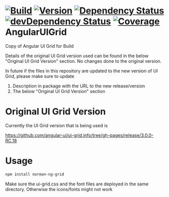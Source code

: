 [![Build](https://img.shields.io/travis/sapbuild/AngularUIGrid.svg?style=flat-square)](http://travis-ci.org/sapbuild/AngularUIGrid)
[![Version](https://img.shields.io/npm/v/AngularUIGrid.svg?style=flat-square)](https://npmjs.org/package/AngularUIGrid)
[![Dependency Status](https://david-dm.org/sapbuild/AngularUIGrid.svg)](https://david-dm.org/sapbuild/AngularUIGrid)
[![devDependency Status](https://david-dm.org/sapbuild/AngularUIGrid/dev-status.svg)](https://david-dm.org/sapbuild/AngularUIGrid#info=devDependencies)
[![Coverage](https://img.shields.io/coveralls/sapbuild/AngularUIGrid/master.svg?style=flat-square)](https://coveralls.io/r/sapbuild/AngularUIGrid?branch=master)
AngularUIGrid
========

Copy of Angular UI Grid for Build

Details of the original UI Grid version used can be found in the below "Original UI Grid Version" section.
No changes done to the original version.

In future if the files in this repository are updated to the new version of UI Grid, please make sure to update

1. Description in package with the URL to the new release/version
2. The below "Original UI Grid Version" section 


Original UI Grid Version
========================

Currently the UI Grid version that is being used is

https://github.com/angular-ui/ui-grid.info/tree/gh-pages/release/3.0.0-RC.18

Usage
=====
```sh
npm install norman-ng-grid
```

Make sure the ui-grid.css and the font files are deployed in the same directory. Otherwise the icons/fonts might not work
